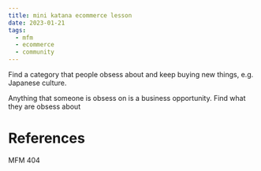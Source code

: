 ```yaml
---
title: mini katana ecommerce lesson
date: 2023-01-21
tags:
  - mfm
  - ecommerce
  - community
---
```


Find a category that people obsess about and keep buying new things, e.g. Japanese culture.

Anything that someone is obsess on is a business opportunity. Find what they are obsess about

# References

MFM 404
